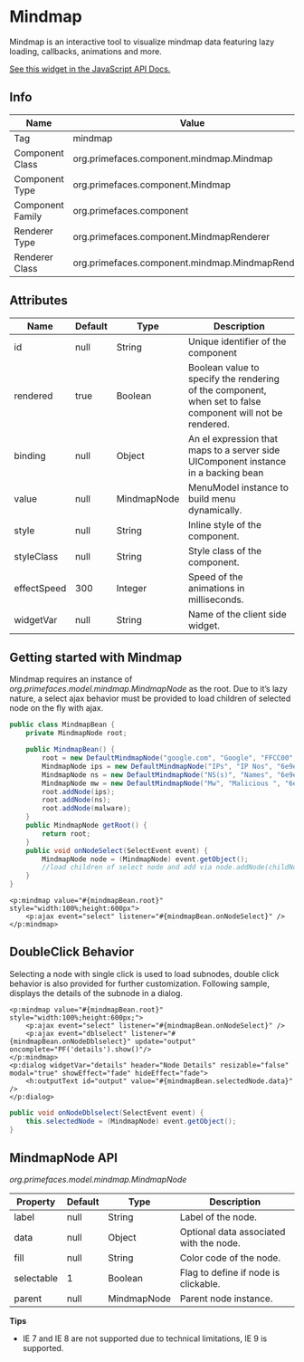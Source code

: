 # Mindmap

Mindmap is an interactive tool to visualize mindmap data featuring lazy loading, callbacks,
animations and more.

[See this widget in the JavaScript API Docs.](../jsdocs/classes/src_PrimeFaces.PrimeFaces.widget.Mindmap-1.html)

## Info

| Name | Value |
| --- | --- |
| Tag | mindmap
| Component Class | org.primefaces.component.mindmap.Mindmap
| Component Type | org.primefaces.component.Mindmap
| Component Family | org.primefaces.component |
| Renderer Type | org.primefaces.component.MindmapRenderer
| Renderer Class | org.primefaces.component.mindmap.MindmapRenderer

## Attributes

| Name | Default | Type | Description | 
| --- | --- | --- | --- |
id | null | String | Unique identifier of the component
rendered | true | Boolean | Boolean value to specify the rendering of the component, when set to false component will not be rendered.
binding | null | Object | An el expression that maps to a server side UIComponent instance in a backing bean
value | null | MindmapNode | MenuModel instance to build menu dynamically.
style | null | String | Inline style of the component.
styleClass | null | String | Style class of the component.
effectSpeed | 300 | Integer | Speed of the animations in milliseconds.
widgetVar | null | String | Name of the client side widget.

## Getting started with Mindmap
Mindmap requires an instance of _org.primefaces.model.mindmap.MindmapNode_ as the root. Due to
it’s lazy nature, a select ajax behavior must be provided to load children of selected node on the fly
with ajax.

```java
public class MindmapBean {
    private MindmapNode root;

    public MindmapBean() {
        root = new DefaultMindmapNode("google.com", "Google", "FFCC00", false);
        MindmapNode ips = new DefaultMindmapNode("IPs", "IP Nos", "6e9ebf", true);
        MindmapNode ns = new DefaultMindmapNode("NS(s)", "Names", "6e9ebf", true);
        MindmapNode mw = new DefaultMindmapNode("Mw", "Malicious ", "6e9ebf", true);
        root.addNode(ips);
        root.addNode(ns);
        root.addNode(malware);
    }
    public MindmapNode getRoot() {
        return root;
    }
    public void onNodeSelect(SelectEvent event) {
        MindmapNode node = (MindmapNode) event.getObject();
        //load children of select node and add via node.addNode(childNode);
    }
}
```
```xhtml
<p:mindmap value="#{mindmapBean.root}" style="width:100%;height:600px">
    <p:ajax event="select" listener="#{mindmapBean.onNodeSelect}" />
</p:mindmap>
```

## DoubleClick Behavior
Selecting a node with single click is used to load subnodes, double click behavior is also provided
for further customization. Following sample, displays the details of the subnode in a dialog.

```xhtml
<p:mindmap value="#{mindmapBean.root}" style="width:100%;height:600px;">
    <p:ajax event="select" listener="#{mindmapBean.onNodeSelect}" />
    <p:ajax event="dblselect" listener="#{mindmapBean.onNodeDblselect}" update="output" oncomplete="PF('details').show()"/>
</p:mindmap>
<p:dialog widgetVar="details" header="Node Details" resizable="false" modal="true" showEffect="fade" hideEffect="fade">
    <h:outputText id="output" value="#{mindmapBean.selectedNode.data}" />
</p:dialog>
```
```java
public void onNodeDblselect(SelectEvent event) {
    this.selectedNode = (MindmapNode) event.getObject();
}
```
## MindmapNode API
_org.primefaces.model.mindmap.MindmapNode_

| Property | Default | Type | Description |
| --- | --- | --- | --- |
label | null | String | Label of the node.
data | null | Object | Optional data associated with the node.
fill | null | String | Color code of the node.
selectable | 1 | Boolean | Flag to define if node is clickable.
parent | null | MindmapNode | Parent node instance.

**Tips**

- IE 7 and IE 8 are not supported due to technical limitations, IE 9 is supported.

